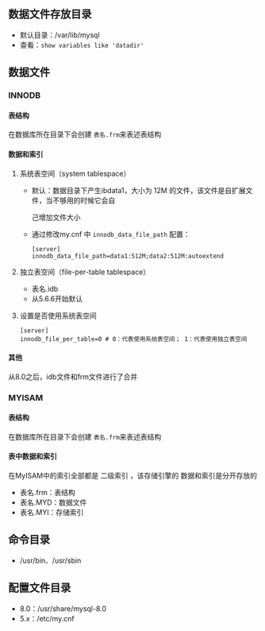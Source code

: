 ## 数据文件存放目录

- 默认目录：/var/lib/mysql
- 查看：`show variables like 'datadir'`

## 数据文件

### INNODB

#### 表结构

在数据库所在目录下会创建 `表名.frm`来表述表结构

#### 数据和索引

1. 系统表空间（system tablespace）

   - 默认：数据目录下产生ibdata1，大小为 12M 的文件，该文件是自扩展文件，当不够用的时候它会自

     己增加文件大小

   - 通过修改my.cnf 中 `innodb_data_file_path` 配置：

     ```shell
     [server] 
     innodb_data_file_path=data1:512M;data2:512M:autoextend
     ```

2. 独立表空间（file-per-table tablespace）

   - 表名.idb
   - 从5.6.6开始默认

3. 设置是否使用系统表空间

   ```shell
   [server] 
   innodb_file_per_table=0 # 0：代表使用系统表空间； 1：代表使用独立表空间
   ```

#### 其他

从8.0之后，idb文件和frm文件进行了合并



### MYISAM

#### 表结构

在数据库所在目录下会创建 `表名.frm`来表述表结构

#### 表中数据和索引

在MyISAM中的索引全部都是 二级索引 ，该存储引擎的 数据和索引是分开存放的

- 表名.frm：表结构
- 表名.MYD：数据文件
- 表名.MYI：存储索引



## 命令目录

- /usr/bin、/usr/sbin



## 配置文件目录

- 8.0：/usr/share/mysql-8.0
- 5.x：/etc/my.cnf

### 

